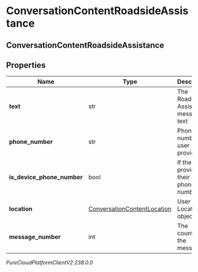 # ConversationContentRoadsideAssistance

## ConversationContentRoadsideAssistance

## Properties

|Name | Type | Description | Notes|
|------------ | ------------- | ------------- | -------------|
| **text** | str | The Roadside Assistance message text | [optional] |
| **phone_number** | str | Phone number the user provided | [optional] |
| **is_device_phone_number** | bool | If the user provided their own phone number | [optional] |
| **location** | [ConversationContentLocation](ConversationContentLocation) | User Location object | [optional] |
| **message_number** | int | The counter of the message | [optional] |



_PureCloudPlatformClientV2 238.0.0_
